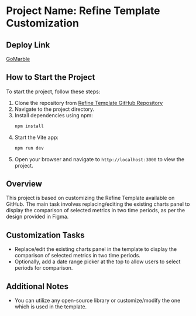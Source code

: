 # Project Name: Refine Template Customization

## Deploy Link
[GoMarble](https://gomarble-tushar8342.vercel.app/)

## How to Start the Project
To start the project, follow these steps:
1. Clone the repository from [Refine Template GitHub Repository](https://github.com/<your-username>/<your-repo>)
2. Navigate to the project directory.
3. Install dependencies using npm:
    ```bash
    npm install
    ```
4. Start the Vite app:
    ```bash
    npm run dev
    ```
5. Open your browser and navigate to `http://localhost:3000` to view the project.

## Overview
This project is based on customizing the Refine Template available on GitHub. The main task involves replacing/editing the existing charts panel to display the comparison of selected metrics in two time periods, as per the design provided in Figma.

## Customization Tasks
- Replace/edit the existing charts panel in the template to display the comparison of selected metrics in two time periods.
- Optionally, add a date range picker at the top to allow users to select periods for comparison.

## Additional Notes
- You can utilize any open-source library or customize/modify the one which is used in the template.
